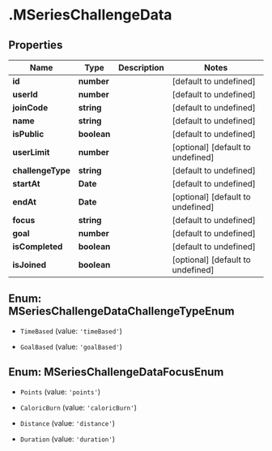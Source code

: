 # .MSeriesChallengeData

## Properties

Name | Type | Description | Notes
------------ | ------------- | ------------- | -------------
**id** | **number** |  | [default to undefined]
**userId** | **number** |  | [default to undefined]
**joinCode** | **string** |  | [default to undefined]
**name** | **string** |  | [default to undefined]
**isPublic** | **boolean** |  | [default to undefined]
**userLimit** | **number** |  | [optional] [default to undefined]
**challengeType** | **string** |  | [default to undefined]
**startAt** | **Date** |  | [default to undefined]
**endAt** | **Date** |  | [optional] [default to undefined]
**focus** | **string** |  | [default to undefined]
**goal** | **number** |  | [default to undefined]
**isCompleted** | **boolean** |  | [default to undefined]
**isJoined** | **boolean** |  | [optional] [default to undefined]



## Enum: MSeriesChallengeDataChallengeTypeEnum


* `TimeBased` (value: `'timeBased'`)

* `GoalBased` (value: `'goalBased'`)





## Enum: MSeriesChallengeDataFocusEnum


* `Points` (value: `'points'`)

* `CaloricBurn` (value: `'caloricBurn'`)

* `Distance` (value: `'distance'`)

* `Duration` (value: `'duration'`)



